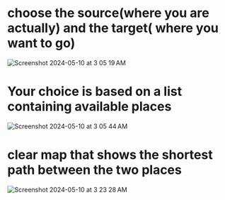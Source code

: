 # choose the source(where you are actually) and the target( where you want to go) 
![Screenshot 2024-05-10 at 3 05 19 AM](https://github.com/Lina18032/Shortest_path_finder/assets/151273359/2e72e98d-726a-49d0-88e8-1ebcc43b5d0f)
# Your choice is based on a list containing available places
![Screenshot 2024-05-10 at 3 05 44 AM](https://github.com/Lina18032/Shortest_path_finder/assets/151273359/256c2c2b-b470-435e-809d-5f755c67f17e)
# clear map that shows the shortest path between the two places
![Screenshot 2024-05-10 at 3 23 28 AM](https://github.com/Lina18032/Shortest_path_finder/assets/151273359/6fbff071-fec5-4066-bf11-1f3797ba6736)
